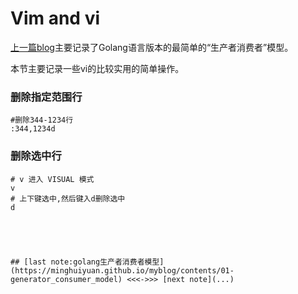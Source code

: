 # Vim and vi
[上一篇blog](https://minghuiyuan.github.io/myblog/contents/01-generator_consumer_model)主要记录了Golang语言版本的最简单的“生产者消费者”模型。

本节主要记录一些vi的比较实用的简单操作。

### 删除指定范围行
```
#删除344-1234行
:344,1234d
```

### 删除选中行
```
# v 进入 VISUAL 模式
v
# 上下键选中,然后键入d删除选中
d





## [last note:golang生产者消费者模型](https://minghuiyuan.github.io/myblog/contents/01-generator_consumer_model) <<<->>> [next note](...)